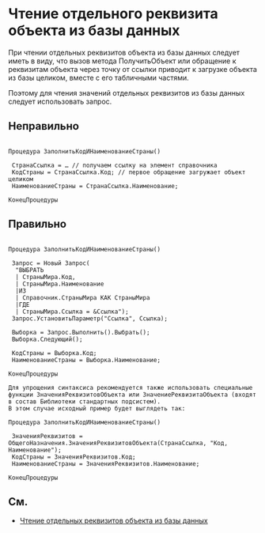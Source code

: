 # Чтение отдельного реквизита объекта из базы данных

При чтении отдельных реквизитов объекта из базы данных следует иметь в виду, что вызов метода ПолучитьОбъект или обращение к реквизитам объекта через точку от ссылки приводит к загрузке объекта из базы целиком, вместе с его табличными частями.

Поэтому для чтения значений отдельных реквизитов из базы данных следует использовать запрос. 

## Неправильно

```bsl

Процедура ЗаполнитьКодИНаименованиеСтраны()
 
 СтранаСсылка = … // получаем ссылку на элемент справочника 
 КодСтраны = СтранаСсылка.Код; // первое обращение загружает объект целиком
 НаименованиеСтраны = СтранаСсылка.Наименование;
 
КонецПроцедуры

```

## Правильно

```bsl

Процедура ЗаполнитьКодИНаименованиеСтраны()
 
 Запрос = Новый Запрос(
  "ВЫБРАТЬ
  | СтраныМира.Код,
  | СтраныМира.Наименование
  |ИЗ
  | Справочник.СтраныМира КАК СтраныМира
  |ГДЕ
  | СтраныМира.Ссылка = &Ссылка");
 Запрос.УстановитьПараметр("Ссылка", Ссылка);
 
 Выборка = Запрос.Выполнить().Выбрать();
 Выборка.Следующий();

 КодСтраны = Выборка.Код;
 НаименованиеСтраны = Выборка.Наименование;

КонецПроцедуры

```

```bsl
Для упрощения синтаксиса рекомендуется также использовать специальные функции ЗначенияРеквизитовОбъекта или ЗначениеРеквизитаОбъекта (входят в состав Библиотеки стандартных подсистем).
В этом случае исходный пример будет выглядеть так:

Процедура ЗаполнитьКодИНаименованиеСтраны()

 ЗначенияРеквизитов = ОбщегоНазначения.ЗначенияРеквизитовОбъекта(СтранаСсылка, "Код, Наименование");
 КодСтраны = ЗначенияРеквизитов.Код;
 НаименованиеСтраны = ЗначенияРеквизитов.Наименование;
 
КонецПроцедуры
```

## См.


- [Чтение отдельных реквизитов объекта из базы данных](https://its.1c.ru/db/v8std/content/496/hdoc/)
